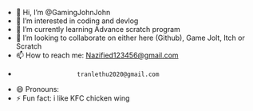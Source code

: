 - 👋 Hi, I’m @GamingJohnJohn
- 👀 I’m interested in coding and devlog
- 🌱 I’m currently learning Advance scratch program
- 💞️ I’m looking to collaborate on either here (Github), Game Jolt, Itch or Scratch
- 📫 How to reach me: Nazified123456@gmail.com
-                      tranlethu2020@gmail.com
- 😄 Pronouns: 
- ⚡ Fun fact: i like KFC chicken wing

<!---
GamingJohnJohn/GamingJohnJohn is a ✨ special ✨ repository because its `README.md` (this file) appears on your GitHub profile.
You can click the Preview link to take a look at your changes.
--->
